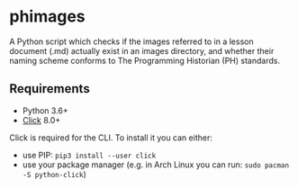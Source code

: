 # phimages

A Python script which checks if the images referred to in a lesson document (.md) actually exist in an images directory, and whether their naming scheme conforms to The Programming Historian (PH) standards.

## Requirements
- Python 3.6+
- [Click](https://click.palletsprojects.com) 8.0+

Click is required for the CLI. To install it you can either:
- use PIP: `pip3 install --user click`
- use your package manager (e.g. in Arch Linux you can run: `sudo pacman -S python-click`)

